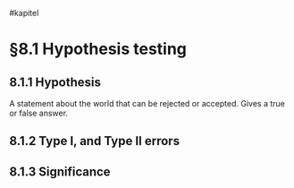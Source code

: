 #kapitel 
# §8.1 Hypothesis testing
## 8.1.1 Hypothesis
A statement about the world that can be rejected or accepted. Gives a true or false answer.
## 8.1.2 Type I, and Type II errors

## 8.1.3 Significance

